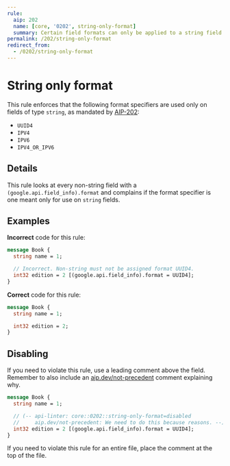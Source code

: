 ```yaml
---
rule:
  aip: 202
  name: [core, '0202', string-only-format]
  summary: Certain field formats can only be applied to a string field.
permalink: /202/string-only-format
redirect_from:
  - /0202/string-only-format
---
```


# String only format

This rule enforces that the following format specifiers are used only on fields
of type `string`, as mandated by [AIP-202][]:

- `UUID4`
- `IPV4`
- `IPV6`
- `IPV4_OR_IPV6`

## Details

This rule looks at every non-string field with a
`(google.api.field_info).format` and complains if the format specifier is one
meant only for use on `string` fields.

## Examples

**Incorrect** code for this rule:

```proto
message Book {
  string name = 1;

  // Incorrect. Non-string must not be assigned format UUID4.
  int32 edition = 2 [(google.api.field_info).format = UUID4];
}
```

**Correct** code for this rule:

```proto
message Book {
  string name = 1;

  int32 edition = 2;
}
```

## Disabling

If you need to violate this rule, use a leading comment above the field.
Remember to also include an [aip.dev/not-precedent][] comment explaining why.

```proto
message Book {
  string name = 1;

  // (-- api-linter: core::0202::string-only-format=disabled
  //     aip.dev/not-precedent: We need to do this because reasons. --)
  int32 edition = 2 [(google.api.field_info).format = UUID4];
}
```

If you need to violate this rule for an entire file, place the comment at the
top of the file.

[aip-202]: https://aip.dev/202
[aip.dev/not-precedent]: https://aip.dev/not-precedent